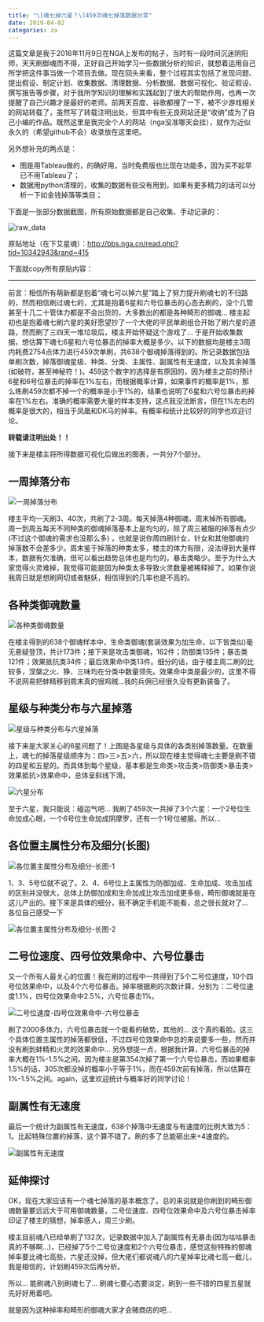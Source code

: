 ```yaml
---
title: "\[魂七掉六星？\]459次魂七掉落数据分享"
date: 2019-04-02
categories: za
---
```


这篇文章是我于2016年11月9日在NGA上发布的帖子，当时有一段时间沉迷阴阳师，天天刷御魂而不得，正好自己开始学习一些数据分析的知识，就想着运用自己所学把这件事当做一个项目去做。现在回头来看，整个过程其实包括了发现问题、提出假设、制定计划、收集数据、清理数据、分析数据、数据可视化、验证假设、撰写报告等步骤，对于我所学知识的理解和实践起到了很大的帮助作用，也再一次提醒了自己兴趣才是最好的老师。前两天百度、谷歌都搜了一下，被不少游戏相关的网站转载了，虽然写了转载注明出处，但其中有些无良网站还是“收纳”成为了自己小编的作品。既然这里是我完全个人的网站（nga没准哪天会挂），就作为近似永久的（希望github不会）收录放在这里吧。

另外想补充的两点是：
- 图是用Tableau做的，的确好用，当时免费版也比现在功能多，因为买不起早已不用Tableau了；
- 数据用python清理的，收集的数据有些没有用到，如果有更多精力的话可以分析一下如金钱掉落等类目；

下面是一张部分数据截图，所有原始数据都是自己收集、手动记录的：

![raw_data](/assets/img/2019-04-02-459次魂七掉落数据分享/raw_data.png)

原贴地址（在下艾星魂）：http://bbs.nga.cn/read.php?tid=10342943&rand=415

下面就copy所有原贴内容：

----------------------

前言：相信所有萌新都是抱着“魂七可以掉六星”踏上了努力提升刷魂七的不归路的，然而相信刷过魂七的，尤其是抱着6星和六号位暴击的心态去刷的，没个几管甚至十几二十管体力都是不会出货的，大多数出的都是各种畸形的御魂... 楼主起初也是抱着魂七刷六星的美好愿望抄了一个大佬的平民单刷组合开始了刷六星的道路，然而刷了三四天一堆垃圾后，楼主开始怀疑这个游戏了... 于是开始收集数据，想估算下魂七6星和六号位暴击的掉率大概是多少。以下的数据均是楼主3周内耗费2754点体力进行459次单刷，共638个御魂掉落得到的。所记录数据包括单刷次数，掉落御魂星级、种类、分类、主属性、副属性有无速度，以及其余掉落(如破符，甚至神秘符！)。459这个数字的选择是有原因的，因为楼主之前的预计6星和6号位暴击的掉率在1%左右，而根据概率计算，如果事件的概率是1%，那么练刷459次都不掉一个的概率是小于1%的，结果也说明了6星和六号位暴击的掉率在1%左右。准确的概率需要大量的样本支持，这点我没法断言，但在1%左右的概率是很大的，相当于凤凰和DK马的掉率。有概率和统计比较好的同学也欢迎讨论。

__转载请注明出处！！__

接下来是楼主将所得数据可视化后做出的图表，一共分7个部分。

## 一周掉落分布

![一周掉落分布](/assets/img/2019-04-02-459次魂七掉落数据分享/一周掉落分布.png)

楼主平均一天刷3、40次，共刷了2-3周。每天掉落4种御魂，周末掉所有御魂。周一到周五每天不同种类的御魂掉落基本上是均匀的，除了周三被服的掉落有点少 (不过这个御魂的需求也没那么多) ，也就是说你周四刷针女，针女和其他御魂的掉落数不会差多少。周末鉴于掉落的种类太多，楼主的体力有限，没法得到大量样本，数据有欠准确，但可以看出趋势总体也是均匀的，暴击类略少。至于为什么大家觉得火灵难掉，我觉得可能是因为种类太多导致火灵数量被稀释掉了。如果你说我周日就是想刷网切或者魅妖，相信得到的几率也是不高的。

## 各种类御魂数量

![各种类御魂数量](/assets/img/2019-04-02-459次魂七掉落数据分享/各种类御魂数量.png)

在楼主得到的638个御魂样本中，生命类御魂(套装效果为加生命，以下皆类似)毫无悬疑登顶，共计173件；接下来是攻击类御魂，162件；防御类135件；暴击类121件；效果抵抗类34件；最后效果命中类13件。细分的话，由于楼主周二刷的比较多，涅槃之火、狰、三味均在分类中数量领先。效果命中类是最少的，这里不得不说网易把蚌精移到周末真的很鸡贼...我的兵佣已经很久没有更新装备了。


## 星级与种类分布与六星掉落

![星级与种类分布与六星掉落](/assets/img/2019-04-02-459次魂七掉落数据分享/星级与种类分布与六星掉落.png)

接下来是大家关心的6星问题了！上图是各星级与具体的各类别掉落数量。在数量上，魂七的掉落星级顺序为：四>三>五>六，所以现在楼主觉得魂七主要是刷不错的四星和五星的。而具体到每个星级，基本都是生命类>攻击类>防御类>暴击类>效果抵抗>效果命中，总体呈斜线下滑。

![六星分布](/assets/img/2019-04-02-459次魂七掉落数据分享/六星分布.png)

至于六星，我只能说：碰运气吧... 我刷了459次一共掉了3个六星：一个2号位生命加成心眼，一个6号位生命加成阴摩罗，还有一个1号位被服。所以...

## 各位置主属性分布及细分(长图)

![各位置主属性分布及细分-长图-1](/assets/img/2019-04-02-459次魂七掉落数据分享/各位置主属性分布及细分-长图-1.png)

1、3、5号位就不说了。2、4、6号位上主属性为防御加成、生命加成、攻击加成的区别并没很大，总体上防御加成和生命加成比攻击加成更多些，畸形御魂就是在这儿产出的。接下来是具体的细分，我不确定手机能不能看，总之很长就对了... 各位自己感受一下

![各位置主属性分布及细分-长图-2](/assets/img/2019-04-02-459次魂七掉落数据分享/各位置主属性分布及细分-长图-2.png)

## 二号位速度、四号位效果命中、六号位暴击

又一个所有人最关心的位置！我在刷的过程中一共得到了5个二号位速度，10个四号位效果命中，以及4个六号位暴击。掉率根据刷的次数计算，分别为：二号位速度1.1%，四号位效果命中2.5%，六号位暴击1%。

![二号位速度-四号位效果命中-六号位暴击](/assets/img/2019-04-02-459次魂七掉落数据分享/二号位速度-四号位效果命中-六号位暴击.png)

刷了2000多体力，六号位暴击就一个能看的破势，其他的... 这个真的看脸。这三个具体位置主属性的掉落都很低，不过四号位效果命中总的来说要多一些，然而并没有刷到蚌精和火灵的效果命中...
另外想提一点，根据我计算，六号位暴击的掉率大概在1%-1.5%之间。因为楼主是第354次掉了第一个六号位暴击，而如果概率1.5%的话，305次都没掉的概率小于等于1%，而在459次前有掉落，所以估算在1%-1.5%之间。again，这里欢迎统计与概率好的同学讨论！

## 副属性有无速度

最后一个统计为副属性有无速度，638个掉落中无速度与有速度的比例大致为5：1。比起特殊位置的掉落，这个算不错了。刷的多了总能砸出来+4速度的。

![副属性有无速度](/assets/img/2019-04-02-459次魂七掉落数据分享/副属性有无速度.png)

## 延伸探讨

OK，现在大家应该有一个魂七掉落的基本概念了。总的来说就是你刷到的畸形御魂数量要远远大于可用御魂数量，二号位速度、四号位效果命中及六号位暴击掉率印证了楼主的猜想，掉率感人，周三少刷。

楼主目前魂八已经单刷了132次，记录数据中加入了副属性有无暴击(因为咕咕暴击真的不够啊...)，已经掉了5个二号位速度和2个六号位暴击，感觉这些特殊的御魂掉率要比魂七高些，六星还没掉，但大佬们都说魂八的六星掉率比魂七高一截儿，我是相信的，计划刷459次后再分析。

所以... 能刷魂八别刷魂七了... 刷魂七要心态要淡定，刷到一些不错的四星五星就先好好用着吧。

就是因为这种掉率和畸形的御魂大家才会赌商店的吧... 